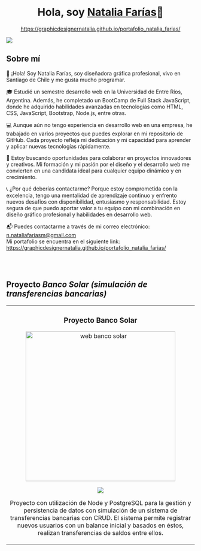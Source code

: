 <div align="center">
<h1 align="center">Hola, soy <a href="[https://www.linkedin.com/in/natalia-farias-graphicd]">Natalia Farías</a>👋</h1>

   https://graphicdesignernatalia.github.io/portafolio_natalia_farias/
      <br>
</div>
<img src="https://i.imgur.com/yjaUO0F.png">

## Sobre mí

👋 ¡Hola! Soy Natalia Farías, soy diseñadora gráfica profesional, vivo en Santiago de Chile y me gusta mucho programar.

🎓 Estudié un semestre desarrollo web en la Universidad de Entre Ríos, Argentina. Además, he completado un BootCamp de Full Stack JavaScript, donde he adquirido habilidades avanzadas en tecnologías como HTML, CSS, JavaScript, Bootstrap, Node.js, entre otras.

💻 Aunque aún no tengo experiencia en desarrollo web en una empresa, he trabajado en varios proyectos que puedes explorar en mi repositorio de GitHub. Cada proyecto refleja mi dedicación y mi capacidad para aprender y aplicar nuevas tecnologías rápidamente.

🌟 Estoy buscando oportunidades para colaborar en proyectos innovadores y creativos. Mi formación y mi pasión por el diseño y el desarrollo web me convierten en una candidata ideal para cualquier equipo dinámico y en crecimiento.

📞 ¿Por qué deberías contactarme? Porque estoy comprometida con la excelencia, tengo una mentalidad de aprendizaje continuo y enfrento nuevos desafíos con disponibilidad, entusiasmo y responsabilidad. Estoy segura de que puedo aportar valor a tu equipo con mi combinación en diseño gráfico profesional y habilidades en desarrollo web.

📬 Puedes contactarme a través de mi correo electrónico:  n.nataliafariasm@gmail.com
<br>
   Mi portafolio se encuentra en el siguiente link: https://graphicdesignernatalia.github.io/portafolio_natalia_farias/
   
<br>
<br>

## Proyecto *Banco Solar (simulación de transferencias bancarias)*
<table>
<tr>
<td width="50%">
<h3 align="center">Proyecto Banco Solar</h3>
<div align="center">
<a href="https://github.com/graphicdesignernatalia/banco_solar_natalia_farias" target="_blank"><img src="https://i.imgur.com/qdQ3CMD.png" width="400" alt="web banco solar"></a>
<p>
<a href="https://github.com/graphicdesignernatalia/banco_solar_natalia_farias" target="_blank">
<img src="https://img.shields.io/badge/CÓDIGO-ff9?style=for-the-badge&logo=github&logoColor=black">
</a>
</p>
<p>Proyecto con utilización de Node y PostgreSQL para la gestión y persistencia de datos con simulación de un sistema de
transferencias bancarias con CRUD. El sistema permite registrar nuevos usuarios con un balance inicial y basados en éstos,
realizan transferencias de saldos entre ellos.</p>
</div>
